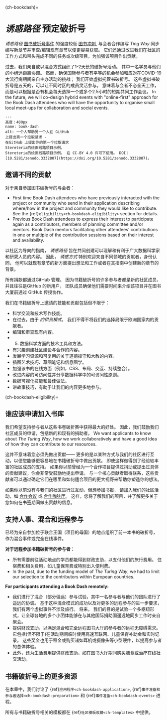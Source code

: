 (ch-bookdash)=
# _诱惑路径_ 预定破折号

_诱惑路径_ [图书破折号事件](https://the-turing-way.netlify.app/community-handbook/bookdash.html) 的强度较低 [图书冲刺](https://en.wikipedia.org/wiki/Book_sprint), 与会者合作编写 _Ting Way_ 同步编写新章节并审查/编辑现有章节以便更容易获取。 它们还通过改进我们在社区的工作方式和带头完成不同的任务或次级项目，为加强该项目作出贡献。

过去，我们亲自或以混合方式组织了1-2天长的破折号活动。 其中一名学员与他们的小组远距离协调。 然而，确保国际参与者有平等的机会参加和应对在COVID-19大流行病期间亲自主办活动的挑战； 我们开始虚拟托管书破折号。 这些虚拟书破折号是五天的，可以让不同时区的成员灵活参与。 意味着与会者不必全天工作，而是可以根据是否有机会每天选择一个或多个2.5小时的短期共同工作会议。 In the future, we will co-design hybrid events with "online-first" approach for the Book Dash attendees who will have the opportunity to organise small local meet-ups for collaboration and social events.

```{figure} ../figures/first-pull-request.png
---
高度：400px
name: book-dash
alt: 一个人帮助另一个人在 GitHub
上提出第一个拉取请求 -
在GitHub 上提出你的第一个拉取请求
Stereteria的绘画线路项目示例。
Stereteria的绘画线路项目示例。 在 CC-BY 4.0 许可下使用。 DOI：[10.5281/zenodo.3332807](https://doi.org/10.5281/zenodo.3332807)。
```

## 邀请不同的贡献

对于亲自参加图书破折号的与会者：
- First time Book Dash attendees who have previously interacted with the project or community who send in their application describing where/how in the project and community they would like to contribute. See the {ref}`eligibility<ch-bookdash-eligibility>` section for details.
- Previous Book Dash attendees to express their interest to participate again as a contributors, members of planning committee and/or mentors. Book Dash mentors facilitating other attendees' contributions in one or multiple of the contribution sessions based on their interest and availability.

以社区为导向的指南， _诱惑路径_ 旨在共同创建可以理解和有利于广大数据科学家和研究人员的内容。 因此， _诱惑方式_ 特别欢迎来自不同领域的贡献者，身份认同， 他可以就现有章节的新方面提出想法和工作或者在其指南中创建新的章节的背景。

所有捐款都通过GitHub 管理。 因为书籍破折号的许多参与者都是新的社区成员，并且往往是GitHub 的新用户， 团队成员确保他们需要时间来介绍该项目并在图书大厦前通过 GitHub 传授协作。

我们在书籍破折号上邀请的技能和贡献包括但不限于：

- 科学交流和技术写作技能。
- 在过去，由于 _的供资模式_， 我们不得不将我们的选择局限于欧洲国家内的贡献者。
- 编辑和审查现有内容。
- 5. 数据科学方面的技术工具和方法。
- 有兴趣创建社区建设与合作的内容。
- 发展学习资源和可复用的关于道德操守和大赦的内容。
- 插图艺术技巧、草图笔记和信息图学。
- 加强该书的在线方面（例如，CSS、布局、交互、持续整合）。
- 改进内容的可访问性并分享数据科学中的可访问性原则。
- 数据可视化技能和最佳做法。
- 讲故事技巧，有助于让我们的内容更多地参与。

(ch-bookdash-eligibility)=
## 谁应该申请加入书库

我们希望支持参与者从这些书卷破折赛中获得最大的好处。 因此，我们鼓励我们社区成员的申请，包括新的和现有的捐助者。 We want applicants to know about _The Turing Way_, how we work collaboratively and have a good idea of how they can contribute to our resources.

这并不意味着您必须先做出贡献—— 更多的是以某种方式与我们的社区进行互动，以便您能够更容易地在书籍破折号中做出贡献。 即使这样做得到了经验较丰富的社区成员的支持。 如果你以前曾经为一个合作项目提供过捐助或提出过具体的贡献建议，你会非常受鼓励地提出申请。 与一个核心贡献者取得联系，这些贡献者可以通过确定它们在哪里和如何适合项目的更大视野来帮助你塑造你的想法。

如果你以前没有与我们的社区进行过互动，但想参加书报， 请加入我们的社区活动，如 [合作会议](https://the-turing-way.netlify.app/community-handbook/coworking/coworking-weekly.html) 或 [合作咖啡厅](https://the-turing-way.netlify.app/community-handbook/coworking/coworking-collabcafe.html#ch-coworking-collabcafe)。 这样，您将了解我们的项目，并了解更多关于您如何在书签期间做出贡献的信息。

## 支持人事、混合和远程参与

已经为亲自参加位于联合王国（项目的母国）的地点组织了前一本书的破折号， 作为混合事件或完全在线事件。

**对于远程参加书籍破折号的参与者：**
* 所有需要前往活动地点的学员都能得到财政支助，以支付他们的旅行费用。 住宿费和相关费用，如儿童保育费或特别出入便利费。
* In the past, due to the funding model of _The Turing Way_, we had to limit our selection to the contributors within European countries.

**For participants attending a Book Dash remotely:**
* 我们进行了混合（部分偏远）参与试验，其中一名参与者与他们的团队进行了遥远的协调。 基于这种混合模式的成功以及对更多的远程参与的进一步要求， 我们有两个虚拟事件不涉及旅行。 将来， 我们的目的是试验一个多枢纽形式，让全球各地的多个小团体能够在与其他国际捐助国遥远地同步工作时亲自聚会。
* 提供财政支助，以满足混合和完全远程图书大厅的参与者的远程无障碍需求。 它包括(但不限于)在活动期间临时使用高速互联网、儿童保育补助金和实时记录。 这些奖金也用于租金或购买诸如耳机或摄像头等小型硬件，以提高参与者的总体体验。
* 此外，还为生活费用提供财政支助，如在图书大厅期间购买膳食或治疗在线社交活动。

## 书籍破折号上的更多资源

在本章中，我们讨论了 {ref}`应用程序<ch-bookdash-application>`, {ref}`事件准备和参与者选择<ch-bookdash-preparation>` 和 {ref}`事件准备<ch-bookdash-events>` 进程。

所有与书籍破折号相关的模板都在 {ref}`社区模板收藏<ch-templates>` 中提供。
